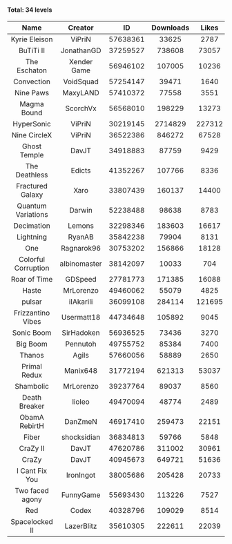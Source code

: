 #### Total: 34 levels

| Name | Creator | ID | Downloads | Likes |
|:---:|:---:|:---:|:---:|:---:|
| Kyrie Eleison | ViPriN | 57638361 | 33625 | 2787
| BuTiTi II | JonathanGD | 37259527 | 738608 | 73057
| The Eschaton | Xender Game | 56946102 | 107005 | 10236
| Convection | VoidSquad | 57254147 | 39471 | 1640
| Nine Paws | MaxyLAND | 57410372 | 77558 | 3551
| Magma Bound | ScorchVx | 56568010 | 198229 | 13273
| HyperSonic | ViPriN | 30219145 | 2714829 | 227312
| Nine CircleX | ViPriN | 36522386 | 846272 | 67528
| Ghost Temple | DavJT | 34918883 | 87759 | 9429
| The Deathless | Edicts | 41352267 | 107766 | 8336
| Fractured Galaxy  | Xaro | 33807439 | 160137 | 14400
| Quantum Variations | Darwin | 52238488 | 98638 | 8783
| Decimation | Lemons | 32298346 | 183603 | 16617
| Lightning | RyanAB | 35842238 | 79904 | 8131
| One | Ragnarok96 | 30753202 | 156866 | 18128
| Colorful Corruption | albinomaster | 38142097 | 10033 | 704
| Roar of Time | GDSpeed | 27781773 | 171385 | 16088
| Haste | MrLorenzo | 49460062 | 55079 | 4825
| pulsar | iIAkariIi | 36099108 | 284114 | 121695
| Frizzantino Vibes | Usermatt18 | 44734648 | 105892 | 9045
| Sonic Boom | SirHadoken | 56936525 | 73436 | 3270
| Big Boom | Pennutoh | 49755752 | 85384 | 7400
| Thanos | Agils | 57660056 | 58889 | 2650
| Primal Redux | Manix648 | 31772194 | 621313 | 53037
| Shambolic | MrLorenzo | 39237764 | 89037 | 8560
| Death Breaker | lioleo | 49470094 | 48774 | 2489
| ObamA RebirtH | DanZmeN | 46917410 | 259473 | 22151
| Fiber | shocksidian | 36834813 | 59766 | 5848
| CraZy II | DavJT | 47620786 | 311002 | 30961
| CraZy | DavJT | 40945673 | 649721 | 51636
| I Cant Fix You | IronIngot | 38005686 | 205428 | 20733
| Two faced agony | FunnyGame | 55693430 | 113226 | 7527
| Red | Codex | 40328796 | 109029 | 8514
| Spacelocked II | LazerBlitz | 35610305 | 222611 | 22039
